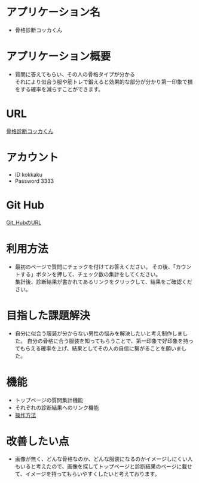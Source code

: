 # アプリケーション名
- 骨格診断コッカくん


# アプリケーション概要
- 質問に答えてもらい、その人の骨格タイプが分かる  
それにより似合う服や筋トレで鍛えると効果的な部分が分かり第一印象で損をする確率を減らすことができます。


# URL
[骨格診断コッカくん](https://sindan-kokkakun.herokuapp.com/)


# アカウント
- ID kokkaku 
- Password 3333


# Git Hub
[Git_HubのURL](https://github.com/rampagevalcan/sindan_kokkakun)



# 利用方法
- 最初のページで質問にチェックを付けてお答えください。  その後、「カウントする」ボタンを押して、チェック数の集計をしてください。  
集計後、診断結果が書かれてあるリンクをクリックして、結果をご確認ください。


# 目指した課題解決
- 自分に似合う服装が分からない男性の悩みを解決したいと考え制作しました。  自分の骨格に合う服装を知ってもらうことで、第一印象で好印象を持ってもらえる確率を上げ、結果としてその人の自信に繋がることを願いました。


# 機能
- トップページの質問集計機能
- それぞれの診断結果へのリンク機能
- [操作方法](https://i.gyazo.com/31050e9f82825045febbada28bd009ed.gif)


# 改善したい点
- 画像が無く、どんな骨格なのか、どんな服装になるのかイメージしにくい人もいると考えたので、画像を探してトップページと診断結果のページに載せて、イメージを持ってもらいやすくしたいと考えております。
